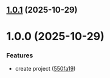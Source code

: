 ## [1.0.1](https://github.com/Didericis/test-vars/compare/v1.0.0...v1.0.1) (2025-10-29)

# 1.0.0 (2025-10-29)


### Features

* create project ([550fa19](https://github.com/Didericis/test-vars/commit/550fa196b69004930dae021c8bae610badd877c5))
